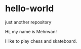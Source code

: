 # hello-world
just another repository

Hi, my name is Mehrwan!

I like to play chess and skateboard.
